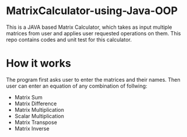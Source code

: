 # MatrixCalculator-using-Java-OOP
This is a JAVA based Matrix Calculator, which takes as input multiple matrices from user and applies user requested operations on them.
This repo contains codes and unit test for this calculator.

# How it works
The program first asks user to enter the matrices and their names. Then user can enter an equation of any combination of follwing:
  *	Matrix Sum
  *	Matrix Difference
  *	Matrix Multiplication
  *	Scalar Multiplication
  *	Matrix Transpose
  *	Matrix Inverse


